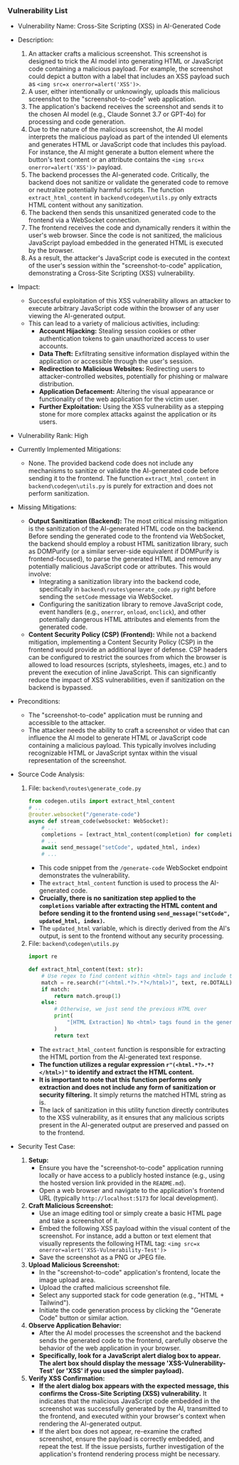 ### Vulnerability List

- Vulnerability Name: Cross-Site Scripting (XSS) in AI-Generated Code
- Description:
    1. An attacker crafts a malicious screenshot. This screenshot is designed to trick the AI model into generating HTML or JavaScript code containing a malicious payload. For example, the screenshot could depict a button with a label that includes an XSS payload such as `<img src=x onerror=alert('XSS')>`.
    2. A user, either intentionally or unknowingly, uploads this malicious screenshot to the "screenshot-to-code" web application.
    3. The application's backend receives the screenshot and sends it to the chosen AI model (e.g., Claude Sonnet 3.7 or GPT-4o) for processing and code generation.
    4. Due to the nature of the malicious screenshot, the AI model interprets the malicious payload as part of the intended UI elements and generates HTML or JavaScript code that includes this payload. For instance, the AI might generate a button element where the button's text content or an attribute contains the `<img src=x onerror=alert('XSS')>` payload.
    5. The backend processes the AI-generated code. Critically, the backend does not sanitize or validate the generated code to remove or neutralize potentially harmful scripts. The function `extract_html_content` in `backend\codegen\utils.py` only extracts HTML content without any sanitization.
    6. The backend then sends this unsanitized generated code to the frontend via a WebSocket connection.
    7. The frontend receives the code and dynamically renders it within the user's web browser. Since the code is not sanitized, the malicious JavaScript payload embedded in the generated HTML is executed by the browser.
    8. As a result, the attacker's JavaScript code is executed in the context of the user's session within the "screenshot-to-code" application, demonstrating a Cross-Site Scripting (XSS) vulnerability.
- Impact:
    - Successful exploitation of this XSS vulnerability allows an attacker to execute arbitrary JavaScript code within the browser of any user viewing the AI-generated output.
    - This can lead to a variety of malicious activities, including:
        - **Account Hijacking:** Stealing session cookies or other authentication tokens to gain unauthorized access to user accounts.
        - **Data Theft:** Exfiltrating sensitive information displayed within the application or accessible through the user's session.
        - **Redirection to Malicious Websites:** Redirecting users to attacker-controlled websites, potentially for phishing or malware distribution.
        - **Application Defacement:** Altering the visual appearance or functionality of the web application for the victim user.
        - **Further Exploitation:** Using the XSS vulnerability as a stepping stone for more complex attacks against the application or its users.
- Vulnerability Rank: High
- Currently Implemented Mitigations:
    - None. The provided backend code does not include any mechanisms to sanitize or validate the AI-generated code before sending it to the frontend. The function `extract_html_content` in `backend\codegen\utils.py` is purely for extraction and does not perform sanitization.
- Missing Mitigations:
    - **Output Sanitization (Backend):** The most critical missing mitigation is the sanitization of the AI-generated HTML code on the backend. Before sending the generated code to the frontend via WebSocket, the backend should employ a robust HTML sanitization library, such as DOMPurify (or a similar server-side equivalent if DOMPurify is frontend-focused), to parse the generated HTML and remove any potentially malicious JavaScript code or attributes. This would involve:
        - Integrating a sanitization library into the backend code, specifically in `backend\routes\generate_code.py` right before sending the `setCode` message via WebSocket.
        - Configuring the sanitization library to remove JavaScript code, event handlers (e.g., `onerror`, `onload`, `onclick`), and other potentially dangerous HTML attributes and elements from the generated code.
    - **Content Security Policy (CSP) (Frontend):** While not a backend mitigation, implementing a Content Security Policy (CSP) in the frontend would provide an additional layer of defense. CSP headers can be configured to restrict the sources from which the browser is allowed to load resources (scripts, stylesheets, images, etc.) and to prevent the execution of inline JavaScript. This can significantly reduce the impact of XSS vulnerabilities, even if sanitization on the backend is bypassed.
- Preconditions:
    - The "screenshot-to-code" application must be running and accessible to the attacker.
    - The attacker needs the ability to craft a screenshot or video that can influence the AI model to generate HTML or JavaScript code containing a malicious payload. This typically involves including recognizable HTML or JavaScript syntax within the visual representation of the screenshot.
- Source Code Analysis:
    1. File: `backend\routes\generate_code.py`
        ```python
        from codegen.utils import extract_html_content
        # ...
        @router.websocket("/generate-code")
        async def stream_code(websocket: WebSocket):
            # ...
            completions = [extract_html_content(completion) for completion in completions]
            # ...
            await send_message("setCode", updated_html, index)
            # ...
        ```
        - This code snippet from the `/generate-code` WebSocket endpoint demonstrates the vulnerability.
        - The `extract_html_content` function is used to process the AI-generated code.
        - **Crucially, there is no sanitization step applied to the `completions` variable after extracting the HTML content and before sending it to the frontend using `send_message("setCode", updated_html, index)`.**
        - The `updated_html` variable, which is directly derived from the AI's output, is sent to the frontend without any security processing.
    2. File: `backend\codegen\utils.py`
        ```python
        import re

        def extract_html_content(text: str):
            # Use regex to find content within <html> tags and include the tags themselves
            match = re.search(r"(<html.*?>.*?</html>)", text, re.DOTALL)
            if match:
                return match.group(1)
            else:
                # Otherwise, we just send the previous HTML over
                print(
                    "[HTML Extraction] No <html> tags found in the generated content: " + text
                )
                return text
        ```
        - The `extract_html_content` function is responsible for extracting the HTML portion from the AI-generated text response.
        - **The function utilizes a regular expression `r"(<html.*?>.*?</html>)"` to identify and extract the HTML content.**
        - **It is important to note that this function performs only extraction and does not include any form of sanitization or security filtering.** It simply returns the matched HTML string as is.
        - The lack of sanitization in this utility function directly contributes to the XSS vulnerability, as it ensures that any malicious scripts present in the AI-generated output are preserved and passed on to the frontend.

- Security Test Case:
    1. **Setup:**
        - Ensure you have the "screenshot-to-code" application running locally or have access to a publicly hosted instance (e.g., using the hosted version link provided in the `README.md`).
        - Open a web browser and navigate to the application's frontend URL (typically `http://localhost:5173` for local development).
    2. **Craft Malicious Screenshot:**
        - Use an image editing tool or simply create a basic HTML page and take a screenshot of it.
        - Embed the following XSS payload within the visual content of the screenshot. For instance, add a button or text element that visually represents the following HTML tag: `<img src=x onerror=alert('XSS-Vulnerability-Test')>`
        - Save the screenshot as a PNG or JPEG file.
    3. **Upload Malicious Screenshot:**
        - In the "screenshot-to-code" application's frontend, locate the image upload area.
        - Upload the crafted malicious screenshot file.
        - Select any supported stack for code generation (e.g., "HTML + Tailwind").
        - Initiate the code generation process by clicking the "Generate Code" button or similar action.
    4. **Observe Application Behavior:**
        - After the AI model processes the screenshot and the backend sends the generated code to the frontend, carefully observe the behavior of the web application in your browser.
        - **Specifically, look for a JavaScript alert dialog box to appear. The alert box should display the message 'XSS-Vulnerability-Test' (or 'XSS' if you used the simpler payload).**
    5. **Verify XSS Confirmation:**
        - **If the alert dialog box appears with the expected message, this confirms the Cross-Site Scripting (XSS) vulnerability.** It indicates that the malicious JavaScript code embedded in the screenshot was successfully generated by the AI, transmitted to the frontend, and executed within your browser's context when rendering the AI-generated output.
        - If the alert box does not appear, re-examine the crafted screenshot, ensure the payload is correctly embedded, and repeat the test. If the issue persists, further investigation of the application's frontend rendering process might be necessary.
